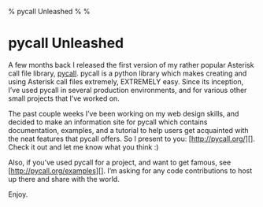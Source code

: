 % pycall Unleashed
%
%

# pycall Unleashed

A few months back I released the first version of my rather popular Asterisk
call file library, [pycall][]. pycall is a python library which makes creating
and using Asterisk call files extremely, EXTREMELY easy. Since its inception,
I’ve used pycall in several production environments, and for various other small
projects that I’ve worked on.

The past couple weeks I’ve been working on my web design skills, and decided to
make an information site for pycall which contains documentation, examples, and
a tutorial to help users get acquainted with the neat features that pycall
offers. So I present to you: [http://pycall.org/][]. Check it out and let me
know what you think :)

Also, if you’ve used pycall for a project, and want to get famous, see
[http://pycall.org/examples][]. I’m asking for any code contributions to host up
there and share with the world.

Enjoy.

  [pycall]: http://github.com/comradeb14ck/pycall
  [http://pycall.org/]: http://pycall.org/
  [http://pycall.org/examples]: http://pycall.org/examples/
